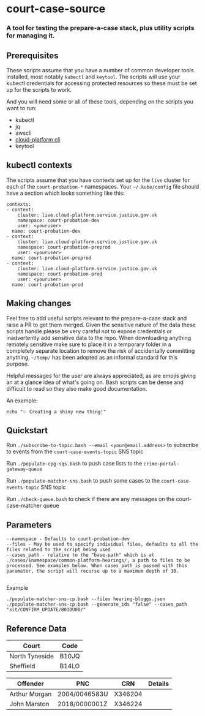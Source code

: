 # court-case-source
### A tool for testing the prepare-a-case stack, plus utility scripts for managing it.

## Prerequisites

These scripts assume that you have a number of common developer tools installed, most notably `kubectl` and `keytool`. The scripts will use your kubectl credentials for accessing protected resources so these must be set up for the scripts to work.

And you will need some or all of these tools, depending on the scripts you want to run:
- kubectl
- jq
- awscli
- [cloud-platform cli](https://user-guide.cloud-platform.service.justice.gov.uk/documentation/getting-started/cloud-platform-cli.html#the-cloud-platform-cli)
- keytool

## kubectl contexts
The scripts assume that you have contexts set up for the `live` cluster for each of the `court-probation-*` namespaces. Your `~/.kube/config` file should have a section which looks something like this:

```
contexts:
- context:
    cluster: live.cloud-platform.service.justice.gov.uk
    namespace: court-probation-dev
    user: <youruser>
  name: court-probation-dev
- context:
    cluster: live.cloud-platform.service.justice.gov.uk
    namespace: court-probation-preprod
    user: <youruser>
  name: court-probation-preprod
- context:
    cluster: live.cloud-platform.service.justice.gov.uk
    namespace: court-probation-prod
    user: <youruser>
  name: court-probation-prod
  ```

## Making changes

Feel free to add useful scripts relevant to the prepare-a-case stack and raise a PR to get them merged. Given the sensitive nature of the data these scripts handle please be very careful not to expose credentials or inadvertently add sensitive data to the repo. When downloading anything remotely sensitive make sure to place it in a temporary folder in a completely separate location to remove the risk of accidentally committing anything. `~/temp/` has been adopted as an informal standard for this purpose.  

Helpful messages for the user are always appreciated, as are emojis giving an at a glance idea of what's going on. Bash scripts can be dense and difficult to read so they also make good documentation. 

An example:

```
echo "✨ Creating a shiny new thing!"
```

## Quickstart

Run `./subscribe-to-topic.bash --email <your@email.address>` to subscribe to events from the `court-case-events-topic` SNS topic

Run `./populate-cpg-sqs.bash` to push case lists to the `crime-portal-gateway-queue`

Run `./populate-matcher-sns.bash` to push some cases to the `court-case-events-topic` SNS topic

Run `./check-queue.bash` to check if there are any messages on the court-case-matcher queue

## Parameters

```
--namespace - Defaults to court-probation-dev
--files - May be used to specify individual files, defaults to all the files related to the script being used
--cases_path - relative to the "base-path" which is at ./cases/$namespace/common-platform-hearings/, a path to files to be processed. See examples below. When cases_path is passed with this parameter, the script will recurse up to a maximum depth of 10. 
 
```

Example 
```
./populate-matcher-sns-cp.bash --files hearing-bloggs.json
./populate-matcher-sns-cp.bash --generate_ids "false" --cases_path "sit/CONFIRM_UPDATE/B01DU00/"
```


## Reference Data

| Court             | Code          |
|-------------------|---------------|
| North Tyneside    | B10JQ         |
| Sheffield         | B14LO         |



| Offender          | PNC           | CRN       | Details |
|-------------------|---------------|-----------|---------|
| Arthur Morgan     | 2004/0046583U | X346204   |         |
| John Marston      | 2018/0000001Z | X346224   |         |
